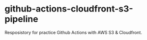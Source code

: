 # github-actions-cloudfront-s3-pipeline
Resposistory for practice Github Actions with AWS S3 &amp; Cloudfront.
